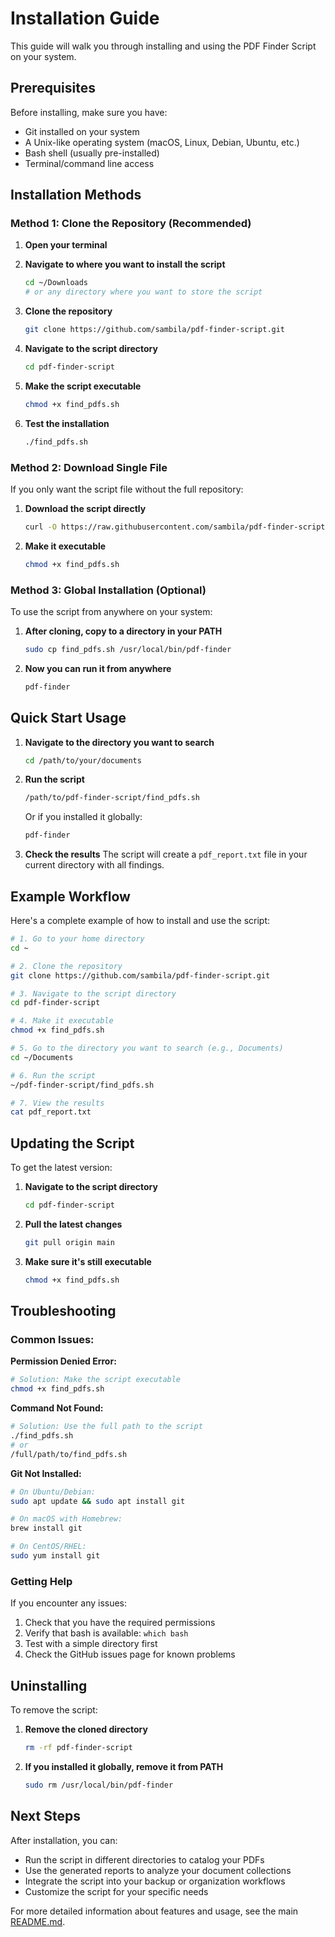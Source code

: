 # Installation Guide

This guide will walk you through installing and using the PDF Finder Script on your system.

## Prerequisites

Before installing, make sure you have:
- Git installed on your system
- A Unix-like operating system (macOS, Linux, Debian, Ubuntu, etc.)
- Bash shell (usually pre-installed)
- Terminal/command line access

## Installation Methods

### Method 1: Clone the Repository (Recommended)

1. **Open your terminal**

2. **Navigate to where you want to install the script**
   ```bash
   cd ~/Downloads
   # or any directory where you want to store the script
   ```

3. **Clone the repository**
   ```bash
   git clone https://github.com/sambila/pdf-finder-script.git
   ```

4. **Navigate to the script directory**
   ```bash
   cd pdf-finder-script
   ```

5. **Make the script executable**
   ```bash
   chmod +x find_pdfs.sh
   ```

6. **Test the installation**
   ```bash
   ./find_pdfs.sh
   ```

### Method 2: Download Single File

If you only want the script file without the full repository:

1. **Download the script directly**
   ```bash
   curl -O https://raw.githubusercontent.com/sambila/pdf-finder-script/main/find_pdfs.sh
   ```

2. **Make it executable**
   ```bash
   chmod +x find_pdfs.sh
   ```

### Method 3: Global Installation (Optional)

To use the script from anywhere on your system:

1. **After cloning, copy to a directory in your PATH**
   ```bash
   sudo cp find_pdfs.sh /usr/local/bin/pdf-finder
   ```

2. **Now you can run it from anywhere**
   ```bash
   pdf-finder
   ```

## Quick Start Usage

1. **Navigate to the directory you want to search**
   ```bash
   cd /path/to/your/documents
   ```

2. **Run the script**
   ```bash
   /path/to/pdf-finder-script/find_pdfs.sh
   ```
   
   Or if you installed it globally:
   ```bash
   pdf-finder
   ```

3. **Check the results**
   The script will create a `pdf_report.txt` file in your current directory with all findings.

## Example Workflow

Here's a complete example of how to install and use the script:

```bash
# 1. Go to your home directory
cd ~

# 2. Clone the repository
git clone https://github.com/sambila/pdf-finder-script.git

# 3. Navigate to the script directory
cd pdf-finder-script

# 4. Make it executable
chmod +x find_pdfs.sh

# 5. Go to the directory you want to search (e.g., Documents)
cd ~/Documents

# 6. Run the script
~/pdf-finder-script/find_pdfs.sh

# 7. View the results
cat pdf_report.txt
```

## Updating the Script

To get the latest version:

1. **Navigate to the script directory**
   ```bash
   cd pdf-finder-script
   ```

2. **Pull the latest changes**
   ```bash
   git pull origin main
   ```

3. **Make sure it's still executable**
   ```bash
   chmod +x find_pdfs.sh
   ```

## Troubleshooting

### Common Issues:

**Permission Denied Error:**
```bash
# Solution: Make the script executable
chmod +x find_pdfs.sh
```

**Command Not Found:**
```bash
# Solution: Use the full path to the script
./find_pdfs.sh
# or
/full/path/to/find_pdfs.sh
```

**Git Not Installed:**
```bash
# On Ubuntu/Debian:
sudo apt update && sudo apt install git

# On macOS with Homebrew:
brew install git

# On CentOS/RHEL:
sudo yum install git
```

### Getting Help

If you encounter any issues:
1. Check that you have the required permissions
2. Verify that bash is available: `which bash`
3. Test with a simple directory first
4. Check the GitHub issues page for known problems

## Uninstalling

To remove the script:

1. **Remove the cloned directory**
   ```bash
   rm -rf pdf-finder-script
   ```

2. **If you installed it globally, remove it from PATH**
   ```bash
   sudo rm /usr/local/bin/pdf-finder
   ```

## Next Steps

After installation, you can:
- Run the script in different directories to catalog your PDFs
- Use the generated reports to analyze your document collections
- Integrate the script into your backup or organization workflows
- Customize the script for your specific needs

For more detailed information about features and usage, see the main [README.md](README.md).